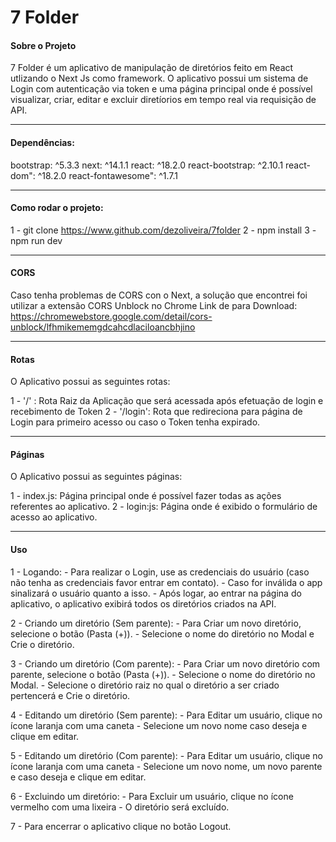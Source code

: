 # 7 Folder
#### Sobre o Projeto
7 Folder é um aplicativo de manipulação de diretórios feito em React utlizando o Next Js como framework. O aplicativo possui um sistema de Login com autenticação via token e uma página principal onde é possível visualizar, criar, editar e excluir diretíorios em tempo real via requisição de API.

------------
#### Dependências:
bootstrap: ^5.3.3
next: ^14.1.1
react: ^18.2.0
react-bootstrap: ^2.10.1
react-dom": ^18.2.0
react-fontawesome": ^1.7.1

------------
#### Como rodar o projeto:
1 - git clone https://www.github.com/dezoliveira/7folder
2 - npm install
3 - npm run dev

------------
#### CORS
Caso tenha problemas de CORS con o Next, a solução que encontrei foi utilizar a extensão CORS Unblock no Chrome
Link de para Download: https://chromewebstore.google.com/detail/cors-unblock/lfhmikememgdcahcdlaciloancbhjino

------------
#### Rotas
O Aplicativo possui as seguintes rotas:

1 - '/' : Rota Raiz da Aplicação que será acessada após efetuação de login e recebimento de Token
2 - '/login': Rota que redireciona para página de Login para primeiro acesso ou caso o Token tenha expirado.

------------
#### Páginas
O Aplicativo possui as seguintes páginas:

1 - index.js: Página principal onde é possível fazer todas as ações referentes ao aplicativo. 
2 - login:js: Página onde é exibido o formulário de acesso ao aplicativo.

------------
#### Uso
1 - Logando: 
    - Para realizar o Login, use as credenciais do usuário (caso não tenha as credenciais favor entrar em contato). 
    - Caso for inválida o app sinalizará o usuário quanto a isso.
    - Após logar, ao entrar na página do aplicativo, o aplicativo exibirá todos os diretórios criados na API.

2 - Criando um diretório (Sem parente):
    - Para Criar um novo diretório, selecione o botão (Pasta (+)). 
    - Selecione o nome do diretório no Modal e Crie o diretório.

3 - Criando um diretório (Com parente):
    - Para Criar um novo diretório com parente, selecione o botão (Pasta (+)). 
    - Selecione o nome do diretório no Modal.
    - Selecione o diretório raiz no qual o diretório a ser criado pertencerá e Crie o diretório.

4 - Editando um diretório (Sem parente):
    - Para Editar um usuário, clique no ícone laranja com uma caneta
    - Selecione um novo nome caso deseja e clique em editar.

5 - Editando um diretório (Com parente):
    - Para Editar um usuário, clique no ícone laranja com uma caneta
    - Selecione um novo nome, um novo parente e caso deseja e clique em editar.

6 - Excluindo um diretório:
    - Para Excluir um usuário, clique no ícone vermelho com uma lixeira
    - O diretório será excluído.

7 - Para encerrar o aplicativo clique no botão Logout. 